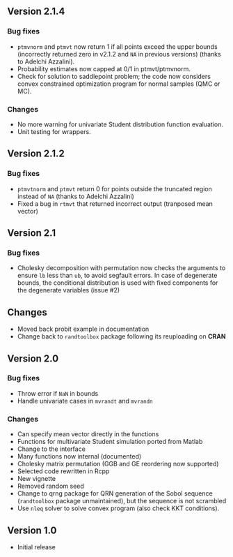 ## Version 2.1.4

### Bug fixes

- `ptmvnorm` and `ptmvt` now return 1 if all points exceed the upper bounds (incorrectly returned zero in v2.1.2 and `NA` in previous versions) (thanks to Adelchi Azzalini).
- Probability estimates now capped at 0/1 in ptmvt/ptmvnorm.
- Check for solution to saddlepoint problem; the code now considers convex constrained optimization program for normal samples (QMC or MC).

### Changes

- No more warning for univariate Student distribution function evaluation.
- Unit testing for wrappers.

## Version 2.1.2

### Bug fixes 

- `ptmvtnorm` and `ptmvt` return 0 for points outside the truncated region instead of `NA` (thanks to Adelchi Azzalini)
- Fixed a bug in `rtmvt` that returned incorrect output (tranposed mean vector)


## Version 2.1

### Bug fixes

- Cholesky decomposition with permutation now checks the arguments to ensure `lb` less than `ub`, to avoid segfault errors. In case of degenerate bounds, the conditional distribution is used with fixed components for the degenerate variables (issue #2)

## Changes 

- Moved back probit example in documentation
- Change back to `randtoolbox` package following its reuploading on **CRAN**

## Version 2.0
### Bug fixes

- Throw error if `NaN` in bounds
- Handle univariate cases in `mvrandt` and `mvrandn`

### Changes

- Can specify mean vector directly in the functions
- Functions for multivariate Student simulation ported from Matlab
- Change to the interface
- Many functions now internal (documented)
- Cholesky matrix permutation (GGB and GE reordering now supported)
- Selected code rewritten in Rcpp
- New vignette
- Removed random seed
- Change to qrng package for QRN generation of the Sobol sequence (`randtoolbox` package unmaintained), but the sequence is not scrambled
- Use `nleq` solver to solve convex program (also check KKT conditions).

## Version 1.0

- Initial release
